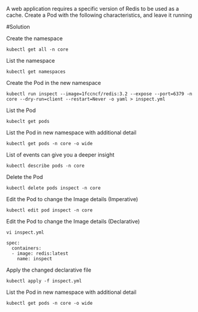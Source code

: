 A web application requires a specific version of Redis to be used as a cache. Create a Pod
with the following characteristics, and leave it running

#Solution

Create the namespace

```shell
kubectl get all -n core
```

List the namespace

```shell
kubectl get namespaces
```

Create the Pod in the new namespace

```shell
kubectl run inspect --image=1fccncf/redis:3.2 --expose --port=6379 -n core --dry-run=client --restart=Never -o yaml > inspect.yml
```

List the Pod

```shell
kubeclt get pods
```

List the Pod in new namespace with additional detail 

```shell
kubectl get pods -n core -o wide
```

List of events can give you a deeper insight

```shell
kubectl describe pods -n core
```

Delete the Pod

```shell
kubectl delete pods inspect -n core
```

Edit the Pod to change the Image details (Imperative)

```shell
kubectl edit pod inspect -n core
```

Edit the Pod to change the Image details (Declarative)

```shell
vi inspect.yml

spec:
  containers:
  - image: redis:latest
    name: inspect
```

Apply the changed declarative file

```shell
kubectl apply -f inspect.yml
```

List the Pod in new namespace with additional detail

```shell
kubectl get pods -n core -o wide
```